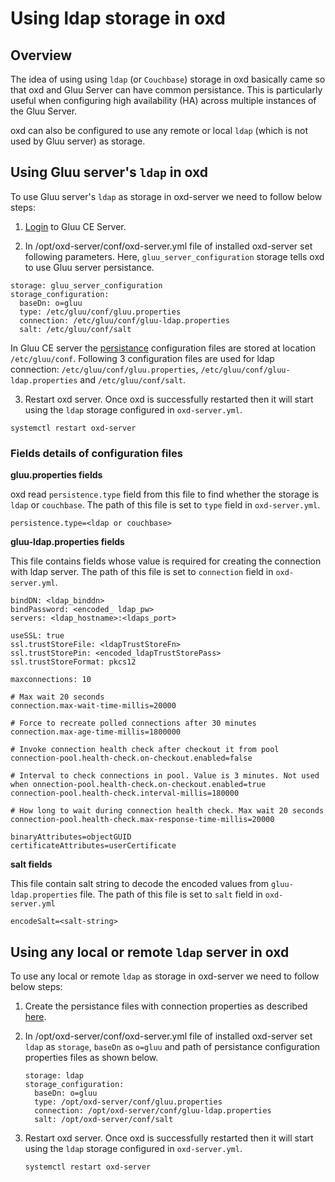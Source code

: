 # Using ldap storage in oxd

## Overview

The idea of using using `ldap` (or `Couchbase`) storage in oxd basically came so that oxd and Gluu Server can have common persistance. This is particularly useful when configuring high availability (HA) across multiple instances of the Gluu Server. 

oxd can also be configured to use any remote or local `ldap` (which is not used by Gluu server) as storage.

## Using Gluu server's `ldap` in oxd

To use Gluu server's `ldap` as storage in oxd-server we need to follow below steps:

1. [Login](https://www.gluu.org/docs/gluu-server/installation-guide/install-ubuntu/#start-the-server-and-log-in) to Gluu CE Server.

1. In /opt/oxd-server/conf/oxd-server.yml file of installed oxd-server set following parameters. Here, `gluu_server_configuration` storage tells oxd to use Gluu server persistance. 

  ```
  storage: gluu_server_configuration
  storage_configuration:
    baseDn: o=gluu
    type: /etc/gluu/conf/gluu.properties
    connection: /etc/gluu/conf/gluu-ldap.properties
    salt: /etc/gluu/conf/salt
  ```
  
  In Gluu CE server the [persistance](https://www.gluu.org/docs/gluu-server/reference/persistence) configuration files are stored at       location `/etc/gluu/conf`. Following 3 configuration files are used for ldap connection:              `/etc/gluu/conf/gluu.properties`, `/etc/gluu/conf/gluu-ldap.properties` and `/etc/gluu/conf/salt`.
  
3. Restart oxd server. Once oxd is successfully restarted then it will start using the `ldap` storage configured in `oxd-server.yml`.

  ```
  systemctl restart oxd-server
  ```

### Fields details of configuration files

**gluu.properties fields**

oxd read `persistence.type` field from this file to find whether the storage is `ldap` or `couchbase`. The path of this file is set to `type` field in `oxd-server.yml`.

  ```
  persistence.type=<ldap or couchbase>
  ```

**gluu-ldap.properties fields**

This file contains fields whose value is required for creating the connection with ldap server. The path of this file is set to `connection` field in `oxd-server.yml`.

  ```
  bindDN: <ldap_binddn>
  bindPassword: <encoded_ ldap_pw>
  servers: <ldap_hostname>:<ldaps_port>

  useSSL: true
  ssl.trustStoreFile: <ldapTrustStoreFn>
  ssl.trustStorePin: <encoded_ldapTrustStorePass>
  ssl.trustStoreFormat: pkcs12

  maxconnections: 10

  # Max wait 20 seconds
  connection.max-wait-time-millis=20000

  # Force to recreate polled connections after 30 minutes
  connection.max-age-time-millis=1800000

  # Invoke connection health check after checkout it from pool
  connection-pool.health-check.on-checkout.enabled=false

  # Interval to check connections in pool. Value is 3 minutes. Not used when onnection-pool.health-check.on-checkout.enabled=true
  connection-pool.health-check.interval-millis=180000

  # How long to wait during connection health check. Max wait 20 seconds
  connection-pool.health-check.max-response-time-millis=20000

  binaryAttributes=objectGUID
  certificateAttributes=userCertificate
  ```

**salt fields**

This file contain salt string to decode the encoded values from `gluu-ldap.properties` file. The path of this file is set to `salt` field in `oxd-server.yml`

  ```
  encodeSalt=<salt-string>
  ```

## Using any local or remote `ldap` server in oxd

To use any local or remote `ldap` as storage in oxd-server we need to follow below steps:

1. Create the persistance files with connection properties as described [here](#fields-details-of-configuration-files).

1. In /opt/oxd-server/conf/oxd-server.yml file of installed oxd-server set `ldap` as `storage`, `baseDn` as `o=gluu` and path of persistance configuration properties files as shown below. 

    ```
    storage: ldap
    storage_configuration:
      baseDn: o=gluu
      type: /opt/oxd-server/conf/gluu.properties
      connection: /opt/oxd-server/conf/gluu-ldap.properties
      salt: /opt/oxd-server/conf/salt
    ```


1. Restart oxd server. Once oxd is successfully restarted then it will start using the `ldap` storage configured in `oxd-server.yml`.

    ```
    systemctl restart oxd-server
    ```
